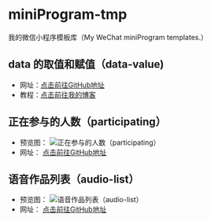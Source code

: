 # miniProgram-tmp
我的微信小程序模板库（My WeChat miniProgram templates.）
## data 的取值和赋值（data-value)
- 网址：[点击前往GitHub地址](https://github.com/ideshun/miniProgram-tmp/tree/master/pages/data-value "GitHub地址")
- 教程：[点击前往我的博客](https://www.w3h5.com/post/156.html "我的博客地址")

## 正在参与的人数（participating）
- 预览图：
![正在参与的人数（participating）](https://github.com/ideshun/miniProgram-tmp/blob/master/data/images/participating.png)
- 网址：
[点击前往GitHub地址](https://github.com/ideshun/miniProgram-tmp/tree/master/pages/participating "GitHub地址")

## 语音作品列表（audio-list）
- 预览图：
![语音作品列表（audio-list）](https://github.com/ideshun/miniProgram-tmp/blob/master/data/images/audio-list.png)
- 网址：
[点击前往GitHub地址](https://github.com/ideshun/miniProgram-tmp/tree/master/pages/audio-list "GitHub地址")